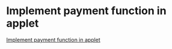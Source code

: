 # Implement payment function in applet
[Implement payment function in applet](https://aiwithcloud.com/2022/09/19/implement_payment_function_in_applet/)